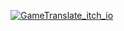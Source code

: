 [![GameTranslate_itch_io](https://github.com/Godnoken/Godnoken/assets/17499594/73aa0207-f4ae-4e26-b2df-367b3e57cb6e)](https://godnoken.itch.io/gametranslate)
